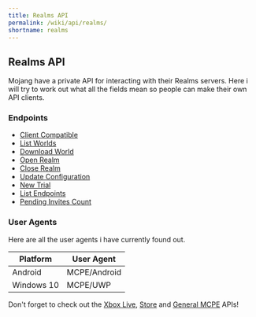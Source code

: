 ```yaml
---
title: Realms API
permalink: /wiki/api/realms/
shortname: realms
---
```

## Realms API
Mojang have a private API for interacting with their Realms servers. Here i will try to work out what all the fields mean so people can make their own API clients.  

### Endpoints

* [Client Compatible](client-compatible/)
* [List Worlds](list-worlds/)  
* [Download World](download-world/)  
* [Open Realm](open/)  
* [Close Realm](close/)  
* [Update Configuration](configuration/)  
* [New Trial](new-trial/)  
* [List Endpoints](list-endpoints/)  
* [Pending Invites Count](invites-count/)  
  
### User Agents
Here are all the user agents i have currently found out.

|Platform|User Agent|
|--------|----------|
|Android|MCPE/Android|
|Windows 10|MCPE/UWP|
  
Don't forget to check out the [Xbox Live](../xboxlive/), [Store](../store/) and [General MCPE](../mcpe/) APIs!
